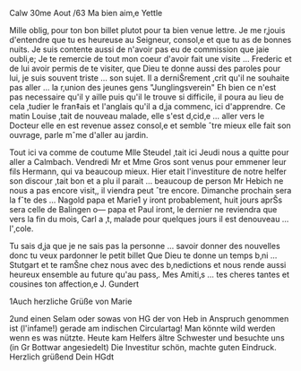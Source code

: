  Calw 30me Aout /63
Ma bien aim‚e Yettle

Mille oblig‚ pour ton bon billet plutot pour ta bien venue lettre. Je me r‚jouis d'entendre que tu es heureuse au Seigneur, consol‚e et que tu as de bonnes nuits. Je suis contente aussi de n'avoir pas eu de commission que jaie oubli‚e; Je te remercie de tout mon coeur d'avoir fait une visite … Frederic et de lui avoir permis de te visiter, que Dieu te donne aussi des paroles pour lui, je suis souvent triste … son sujet. Il a derniŠrement ‚crit qu'il ne souhaite pas aller … la r‚union des jeunes gens "Junglingsverein" Eh bien ce n'est pas necessaire qu'il y aille puis qu'il le trouve si difficile, il poura au lieu de cela ‚tudier le fran‡ais et l'anglais qu'il a d‚ja commenc‚ ici d'apprendre. Ce matin Louise ‚tait de nouveau malade, elle s'est d‚cid‚e … aller vers le Docteur elle en est revenue assez consol‚e et semble ˆtre mieux elle fait son ouvrage, parle mˆme d'aller au jardin.

Tout ici va comme de coutume Mlle Steudel ‚tait ici Jeudi nous a quitte pour aller a Calmbach. Vendredi Mr et Mme Gros sont venus pour emmener leur fils Hermann, qui va beaucoup mieux. Hier etait l'investiture de notre helfer son discour ‚tait bon et a plu il parait … beaucoup de person Mr Hebich ne nous a pas encore visit‚, il viendra peut ˆtre encore. Dimanche prochain sera la fˆte des … Nagold papa et Marie1 y iront probablement, huit jours aprŠs sera celle de Balingen o— papa et Paul iront, le dernier ne reviendra que vers la fin du mois, Carl a ‚t‚ malade pour quelques jours il est denouveau … l'‚cole.

Tu sais d‚ja que je ne sais pas la personne … savoir donner des nouvelles donc tu veux pardonner le petit billet Que Dieu te donne un temps b‚ni … Stutgart et te ramŠne chez nous avec des b‚nedictions et nous rende aussi heureux ensemble au future qu'au pass‚. Mes Amiti‚s … tes cheres tantes et cousines ton affection‚e
 J. Gundert

1Auch herzliche Grüße von Marie

2und einen Selam oder sowas von HG der von Heb in Anspruch genommen ist (l'infame!) gerade am indischen Circulartag! Man könnte wild werden wenn es was nützte. Heute kam Helfers ältre Schwester und besuchte uns (in Gr Bottwar angesiedelt) Die Investitur schön, machte guten Eindruck. Herzlich grüßend
 Dein HGdt
